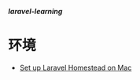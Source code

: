 **_laravel-learning_**

# 环境
- [Set up Laravel Homestead on Mac](https://github.com/keer2345/laravel-learning/issues/1)
